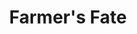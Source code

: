 ---
abv: 4.7
alt:
availability: Keg
bitterness: 
description: A blend of barrel aged and young clean fermented beer. Crisp, low on hops, and light in body. Aged on Dark Opal Basil and Holy Basil grown by Alexander Acres.
gravity: 
hops: 
ibu: 12
img: beer.jpg
layout: beer
malt: 
modal-id: farmers-fate
title: Farmer's Fate
on-tap: yup
sourness: 
style: Grisette w/ Basil
---